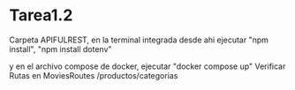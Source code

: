 # Tarea1.2

Carpeta APIFULREST, en la terminal integrada desde ahi ejecutar "npm install", "npm install dotenv"

y en el archivo compose de docker, ejecutar "docker compose up"
Verificar Rutas en MoviesRoutes
/productos/categorias
